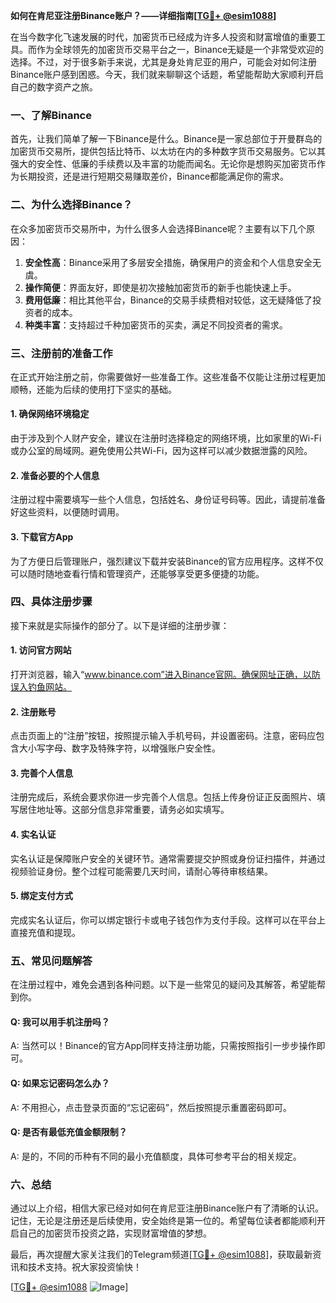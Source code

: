 **如何在肯尼亚注册Binance账户？——详细指南[[TG💪+ @esim1088](https://t.me/s/esim1088)]**

在当今数字化飞速发展的时代，加密货币已经成为许多人投资和财富增值的重要工具。而作为全球领先的加密货币交易平台之一，Binance无疑是一个非常受欢迎的选择。不过，对于很多新手来说，尤其是身处肯尼亚的用户，可能会对如何注册Binance账户感到困惑。今天，我们就来聊聊这个话题，希望能帮助大家顺利开启自己的数字资产之旅。

### 一、了解Binance

首先，让我们简单了解一下Binance是什么。Binance是一家总部位于开曼群岛的加密货币交易所，提供包括比特币、以太坊在内的多种数字货币交易服务。它以其强大的安全性、低廉的手续费以及丰富的功能而闻名。无论你是想购买加密货币作为长期投资，还是进行短期交易赚取差价，Binance都能满足你的需求。

### 二、为什么选择Binance？

在众多加密货币交易所中，为什么很多人会选择Binance呢？主要有以下几个原因：

1. **安全性高**：Binance采用了多层安全措施，确保用户的资金和个人信息安全无虞。
2. **操作简便**：界面友好，即使是初次接触加密货币的新手也能快速上手。
3. **费用低廉**：相比其他平台，Binance的交易手续费相对较低，这无疑降低了投资者的成本。
4. **种类丰富**：支持超过千种加密货币的买卖，满足不同投资者的需求。

### 三、注册前的准备工作

在正式开始注册之前，你需要做好一些准备工作。这些准备不仅能让注册过程更加顺畅，还能为后续的使用打下坚实的基础。

#### 1. 确保网络环境稳定

由于涉及到个人财产安全，建议在注册时选择稳定的网络环境，比如家里的Wi-Fi或办公室的局域网。避免使用公共Wi-Fi，因为这样可以减少数据泄露的风险。

#### 2. 准备必要的个人信息

注册过程中需要填写一些个人信息，包括姓名、身份证号码等。因此，请提前准备好这些资料，以便随时调用。

#### 3. 下载官方App

为了方便日后管理账户，强烈建议下载并安装Binance的官方应用程序。这样不仅可以随时随地查看行情和管理资产，还能够享受更多便捷的功能。

### 四、具体注册步骤

接下来就是实际操作的部分了。以下是详细的注册步骤：

#### 1. 访问官方网站

打开浏览器，输入“www.binance.com”进入Binance官网。确保网址正确，以防误入钓鱼网站。

#### 2. 注册账号

点击页面上的“注册”按钮，按照提示输入手机号码，并设置密码。注意，密码应包含大小写字母、数字及特殊字符，以增强账户安全性。

#### 3. 完善个人信息

注册完成后，系统会要求你进一步完善个人信息。包括上传身份证正反面照片、填写居住地址等。这部分信息非常重要，请务必如实填写。

#### 4. 实名认证

实名认证是保障账户安全的关键环节。通常需要提交护照或身份证扫描件，并通过视频验证身份。整个过程可能需要几天时间，请耐心等待审核结果。

#### 5. 绑定支付方式

完成实名认证后，你可以绑定银行卡或电子钱包作为支付手段。这样可以在平台上直接充值和提现。

### 五、常见问题解答

在注册过程中，难免会遇到各种问题。以下是一些常见的疑问及其解答，希望能帮到你。

#### Q: 我可以用手机注册吗？
A: 当然可以！Binance的官方App同样支持注册功能，只需按照指引一步步操作即可。

#### Q: 如果忘记密码怎么办？
A: 不用担心，点击登录页面的“忘记密码”，然后按照提示重置密码即可。

#### Q: 是否有最低充值金额限制？
A: 是的，不同的币种有不同的最小充值额度，具体可参考平台的相关规定。

### 六、总结

通过以上介绍，相信大家已经对如何在肯尼亚注册Binance账户有了清晰的认识。记住，无论是注册还是后续使用，安全始终是第一位的。希望每位读者都能顺利开启自己的加密货币投资之路，实现财富增值的梦想。

最后，再次提醒大家关注我们的Telegram频道[[TG💪+ @esim1088](https://t.me/s/esim1088)]，获取最新资讯和技术支持。祝大家投资愉快！

[[TG💪+ @esim1088](https://t.me/s/esim1088) ![Image](https://i.postimg.cc/4NQfJmqS/Snipaste-2025-05-13-00-14-12.png)]